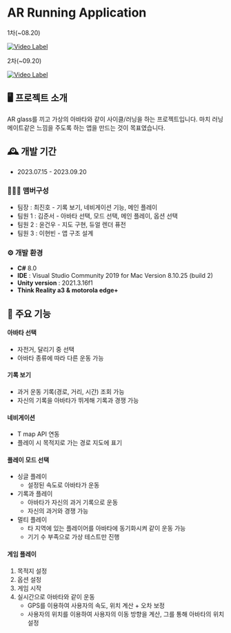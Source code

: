 # AR Running Application

1차(~08.20)

[![Video Label](http://img.youtube.com/vi/WNS9c8TE59s/0.jpg)](https://youtu.be/WNS9c8TE59s)

2차(~09.20)

[![Video Label](http://img.youtube.com/vi/O8mDsIyQ21E/0.jpg)](https://youtu.be/O8mDsIyQ21E)

## 🖥️ 프로젝트 소개
AR glass를 끼고 가상의 아바타와 같이 사이클/러닝을 하는 프로젝트입니다. 마치 러닝메이트같은 느낌을 주도록 하는 앱을 만드는 것이 목표였습니다.
<br>

## 🕰️ 개발 기간
* 2023.07.15 - 2023.09.20 

### 🧑‍🤝‍🧑 맴버구성
 - 팀장  : 최진호 - 기록 보기, 네비게이션 기능, 메인 플레이
 - 팀원 1 : 김준서 - 아바타 선택, 모드 선택, 메인 플레이, 옵션 선택
 - 팀원 2 : 윤건우 - 지도 구현, 듀얼 렌더 퓨전
 - 팀원 3 : 이현빈 - 앱 구조 설계
 

### ⚙️ 개발 환경
- **C#** 8.0
- **IDE** : Visual Studio Community 2019 for Mac Version 8.10.25 (build 2)
- **Unity version** : 2021.3.16f1
- **Think Reality a3 & motorola edge+**

## 📌 주요 기능
#### 아바타 선택
- 자전거, 달리기 중 선택
- 아바타 종류에 따라 다른 운동 가능

#### 기록 보기
- 과거 운동 기록(경로, 거리, 시간) 조회 가능
- 자신의 기록을 아바타가 뛰게해 기록과 경쟁 가능

#### 네비게이션
- T map API 연동
- 플레이 시 목적지로 가는 경로 지도에 표기

#### 플레이 모드 선택
- 싱글 플레이
	- 설정된 속도로 아바타가 운동
- 기록과 플레이
	- 아바타가 자신의 과거 기록으로 운동
	- 자신의 과거와 경쟁 가능
- 멀티 플레이
	- 타 지역에 있는 플레이어를 아바타에 동기화시켜 같이 운동 가능
	- 기기 수 부족으로 가상 테스트만 진행

#### 게임 플레이
1. 목적지 설정
2. 옵션 설정
3. 게임 시작
4. 실시간으로 아바타와 같이 운동
	- GPS를 이용하여 사용자의 속도, 위치 계산 + 오차 보정
	- 사용자의 위치를 이용하여 사용자의 이동 방향을 계산, 그를 통해 아바타의 위치 설정

